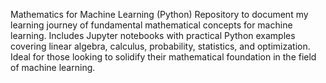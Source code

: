 Mathematics for Machine Learning (Python)
Repository to document my learning journey of fundamental mathematical concepts for machine learning. Includes Jupyter notebooks with practical Python examples covering linear algebra, calculus, probability, statistics, and optimization. 
Ideal for those looking to solidify their mathematical foundation in the field of machine learning.
